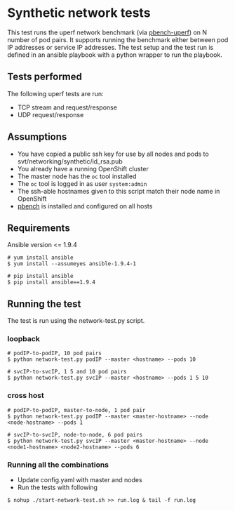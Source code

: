 # Synthetic network tests
This test runs the uperf network benchmark (via [pbench-uperf](https://github.com/distributed-system-analysis/pbench/blob/master/agent/bench-scripts/pbench-uperf)) on N number of pod pairs. It supports running the benchmark either between pod IP addresses or service IP addresses. The test setup and the test run is defined in an ansible playbook with a python wrapper to run the playbook.

## Tests performed
The following uperf tests are run:
- TCP stream and request/response
- UDP request/response

## Assumptions
- You have copied a public ssh key for use by all nodes and pods to svt/networking/synthetic/id_rsa.pub 
- You already have a running OpenShift cluster
- The master node has the `oc` tool installed
- The `oc` tool is logged in as user `system:admin`
- The ssh-able hostnames given to this script match their node name in OpenShift
- [pbench](https://github.com/distributed-system-analysis/pbench) is installed and configured on all hosts

## Requirements
Ansible version <= 1.9.4

```
# yum install ansible
$ yum install --assumeyes ansible-1.9.4-1

# pip install ansible
$ pip install ansible==1.9.4
```

## Running the test
The test is run using the network-test.py script.

### loopback

```
# podIP-to-podIP, 10 pod pairs
$ python network-test.py podIP --master <hostname> --pods 10

# svcIP-to-svcIP, 1 5 and 10 pod pairs
$ python network-test.py svcIP --master <hostname> --pods 1 5 10
```

### cross host

```
# podIP-to-podIP, master-to-node, 1 pod pair
$ python network-test.py podIP --master <master-hostname> --node <node-hostname> --pods 1

# svcIP-to-svcIP, node-to-node, 6 pod pairs
$ python network-test.py svcIP --master <master-hostname> --node <node1-hostname> <node2-hostname> --pods 6
```

### Running all the combinations
- Update config.yaml with master and nodes
- Run the tests with following 
```
$ nohup ./start-network-test.sh >> run.log & tail -f run.log
```
